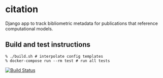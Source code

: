 # citation


Django app to track bibliometric metadata for publications that reference computational models.

## Build and test instructions

```
% ./build.sh # interpolate config templates
% docker-compose run --rm test # run all tests
```

[![Build Status](https://travis-ci.org/comses/citation.svg?branch=master)](https://travis-ci.org/comses/citation)
